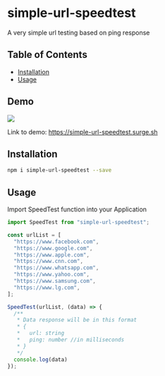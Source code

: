 # simple-url-speedtest

A very simple url testing based on ping response

## Table of Contents

- [Installation](#installation)
- [Usage](#usage)

## Demo

![](https://media.giphy.com/media/KIRRjswUNPxAlHcg9a/giphy.gif)

Link to demo: https://simple-url-speedtest.surge.sh

## Installation

```sh
npm i simple-url-speedtest --save
```

## Usage

Import SpeedTest function into your Application

```jsx
import SpeedTest from "simple-url-speedtest";

const urlList = [
  "https://www.facebook.com",
  "https://www.google.com",
  "https://www.apple.com",
  "https://www.cnn.com",
  "https://www.whatsapp.com",
  "https://www.yahoo.com",
  "https://www.samsung.com",
  "https://www.lg.com",
];

SpeedTest(urlList, (data) => {
  /**
   * Data response will be in this format
   * {
   *   url: string
   *   ping: number //in milliseconds
   * }
   */
  console.log(data)
});

```
